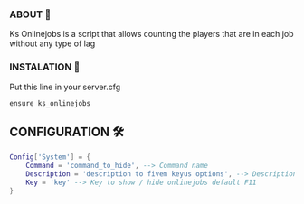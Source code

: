 ### ABOUT 🔨
Ks Onlinejobs is a script that allows counting the players that are in each job without any type of lag


### INSTALATION 🚀

Put this line in  your server.cfg
  ```
  ensure ks_onlinejobs
  ```
## CONFIGURATION  🛠️
```lua
Config['System'] = {
    Command = 'command_to_hide', --> Command name
    Description = 'description to fivem keyus options', --> Description for the key binding menu
    Key = 'key' --> Key to show / hide onlinejobs default F11
}
```